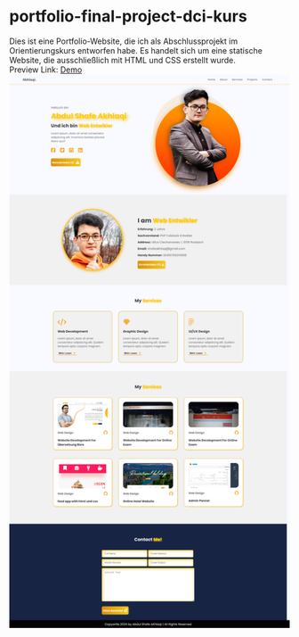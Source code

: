 # portfolio-final-project-dci-kurs
Dies ist eine Portfolio-Website, die ich als Abschlussprojekt im Orientierungskurs entworfen habe.
Es handelt sich um eine statische Website, die ausschließlich mit HTML und CSS erstellt wurde. \
Preview Link: [Demo](https://akhlaqi-abdulshafe.github.io/portfolio-final-project-dci-kurs/) \
![Demo](https://github.com/Akhlaqi-Abdulshafe/portfolio-final-project-dci-kurs/blob/main/imges/fullpage.png)
